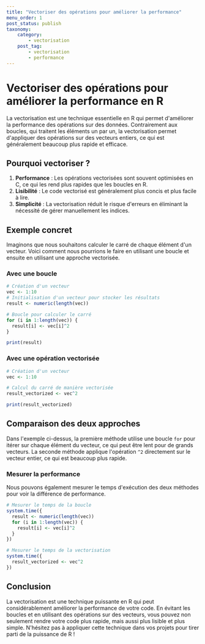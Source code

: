 ```yaml
---
title: "Vectoriser des opérations pour améliorer la performance"
menu_order: 1
post_status: publish
taxonomy:
    category:
        - vectorisation
    post_tag:
        - vectorisation
        - performance
---
```


# Vectoriser des opérations pour améliorer la performance en R

La vectorisation est une technique essentielle en R qui permet d'améliorer la performance des opérations sur des données. Contrairement aux boucles, qui traitent les éléments un par un, la vectorisation permet d'appliquer des opérations sur des vecteurs entiers, ce qui est généralement beaucoup plus rapide et efficace.

## Pourquoi vectoriser ?

1. **Performance** : Les opérations vectorisées sont souvent optimisées en C, ce qui les rend plus rapides que les boucles en R.
2. **Lisibilité** : Le code vectorisé est généralement plus concis et plus facile à lire.
3. **Simplicité** : La vectorisation réduit le risque d'erreurs en éliminant la nécessité de gérer manuellement les indices.

## Exemple concret

Imaginons que nous souhaitons calculer le carré de chaque élément d'un vecteur. Voici comment nous pourrions le faire en utilisant une boucle et ensuite en utilisant une approche vectorisée.

### Avec une boucle

```r
# Création d'un vecteur
vec <- 1:10
# Initialisation d'un vecteur pour stocker les résultats
result <- numeric(length(vec))

# Boucle pour calculer le carré
for (i in 1:length(vec)) {
  result[i] <- vec[i]^2
}

print(result)
```

### Avec une opération vectorisée

```r
# Création d'un vecteur
vec <- 1:10

# Calcul du carré de manière vectorisée
result_vectorized <- vec^2

print(result_vectorized)
```

## Comparaison des deux approches

Dans l'exemple ci-dessus, la première méthode utilise une boucle `for` pour itérer sur chaque élément du vecteur, ce qui peut être lent pour de grands vecteurs. La seconde méthode applique l'opération `^2` directement sur le vecteur entier, ce qui est beaucoup plus rapide.

### Mesurer la performance

Nous pouvons également mesurer le temps d'exécution des deux méthodes pour voir la différence de performance.

```r
# Mesurer le temps de la boucle
system.time({
  result <- numeric(length(vec))
  for (i in 1:length(vec)) {
    result[i] <- vec[i]^2
  }
})

# Mesurer le temps de la vectorisation
system.time({
  result_vectorized <- vec^2
})
```

## Conclusion

La vectorisation est une technique puissante en R qui peut considérablement améliorer la performance de votre code. En évitant les boucles et en utilisant des opérations sur des vecteurs, vous pouvez non seulement rendre votre code plus rapide, mais aussi plus lisible et plus simple. N'hésitez pas à appliquer cette technique dans vos projets pour tirer parti de la puissance de R !

